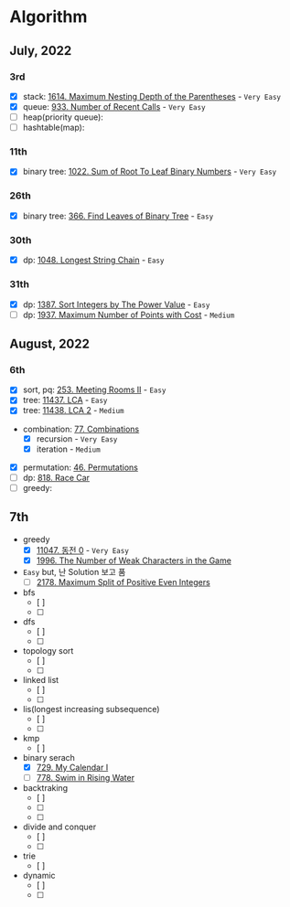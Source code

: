 # Algorithm

## July, 2022

### 3rd

- [x] stack: [1614. Maximum Nesting Depth of the
  Parentheses](https://leetcode.com/problems/maximum-nesting-depth-of-the-parentheses/) - `Very Easy`
- [x] queue: [933. Number of Recent Calls](https://leetcode.com/problems/number-of-recent-calls/) - `Very Easy`
- [ ] heap(priority queue):
- [ ] hashtable(map):

### 11th
- [x] binary tree: [1022. Sum of Root To Leaf Binary
  Numbers](https://leetcode.com/problems/sum-of-root-to-leaf-binary-numbers/) - `Very Easy`

### 26th
- [x] binary tree: [366. Find Leaves of Binary Tree](https://leetcode.com/problems/find-leaves-of-binary-tree/) - `Easy`

### 30th
- [x] dp: [1048. Longest String
  Chain](https://leetcode.com/problems/longest-string-chain/) - `Easy`

### 31th
- [x] dp: [1387. Sort Integers by The Power
  Value](https://leetcode.com/problems/sort-integers-by-the-power-value/) - `Easy`
- [ ] dp: [1937. Maximum Number of Points with Cost](https://leetcode.com/problems/maximum-number-of-points-with-cost/) -
`Medium`

## August, 2022

### 6th
- [x] sort, pq: [253. Meeting Rooms
  II](https://leetcode.com/problems/meeting-rooms-ii/) - `Easy`
- [x] tree: [11437. LCA](https://www.acmicpc.net/problem/11437) - `Easy`
- [x] tree: [11438. LCA 2](https://www.acmicpc.net/problem/11438) -
  `Medium`
- combination: [77. Combinations](https://leetcode.com/problems/combinations/)
  - [x] recursion - `Very Easy`
  - [x] iteration - `Medium`
- [x] permutation: [46. Permutations](https://leetcode.com/problems/permutations/)
- [ ] dp: [818. Race Car](https://leetcode.com/problems/race-car/)
- [ ] greedy:

## 7th
- greedy
  - [x] [11047. 동전 0](https://www.acmicpc.net/problem/11047) - `Very
    Easy`
  - [x]
    [1996. The Number of Weak Characters in the Game](https://leetcode.com/problems/the-number-of-weak-characters-in-the-game/)
- `Easy` but, 난 Solution 보고 품
  - [ ] [2178. Maximum Split of Positive Even Integers](https://leetcode.com/problems/maximum-split-of-positive-even-integers/)
- bfs
  - [ ]
  - [ ]
- dfs
  - [ ]
  - [ ]
- topology sort
  - [ ]
  - [ ]
- linked list
  - [ ]
  - [ ]
- lis(longest increasing subsequence)
  - [ ]
  - [ ]
- kmp
  - [ ]
- binary serach
  - [x] [729. My Calendar I](https://leetcode.com/problems/my-calendar-i/)
  - [ ] [778. Swim in Rising Water](https://leetcode.com/problems/swim-in-rising-water/)
- backtraking
  - [ ]
  - [ ]
  - [ ]
- divide and conquer
  - [ ]
  - [ ]
- trie
  - [ ]
- dynamic
  - [ ]
  - [ ]
